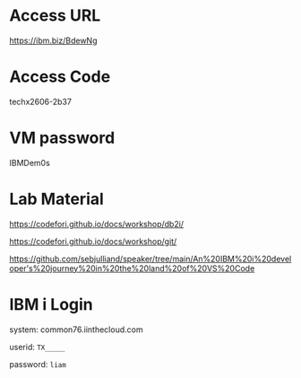 
# Access URL
https://ibm.biz/BdewNg

# Access Code
techx2606-2b37

# VM password
IBMDem0s

# Lab Material

https://codefori.github.io/docs/workshop/db2i/

https://codefori.github.io/docs/workshop/git/

https://github.com/sebjulliand/speaker/tree/main/An%20IBM%20i%20developer's%20journey%20in%20the%20land%20of%20VS%20Code

# IBM i Login
system: common76.iinthecloud.com

userid: `TX_____`  <instructor will assign number>

password: `liam`
